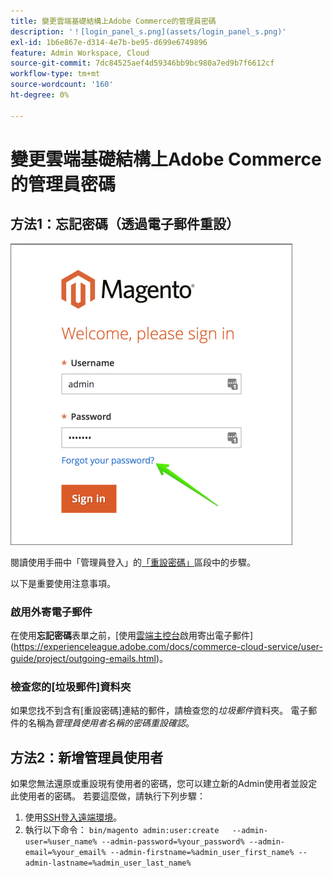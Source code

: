 ```yaml
---
title: 變更雲端基礎結構上Adobe Commerce的管理員密碼
description: '！[login_panel_s.png](assets/login_panel_s.png)'
exl-id: 1b6e867e-d314-4e7b-be95-d699e6749896
feature: Admin Workspace, Cloud
source-git-commit: 7dc84525aef4d59346bb9bc980a7ed9b7f6612cf
workflow-type: tm+mt
source-wordcount: '160'
ht-degree: 0%

---
```


# 變更雲端基礎結構上Adobe Commerce的管理員密碼

## 方法1：忘記密碼（透過電子郵件重設）

![login_panel_s.png](assets/login_panel_s.png)

閱讀使用手冊中「管理員登入」的[「重設密碼」](https://experienceleague.adobe.com/docs/commerce-admin/start/admin/admin-signin.html#admin-sign-in)區段中的步驟。

以下是重要使用注意事項。

### 啟用外寄電子郵件

在使用&#x200B;**忘記密碼**&#x200B;表單之前，[使用[雲端主控台](https://experienceleague.adobe.com/docs/commerce-cloud-service/user-guide/project/overview.html)啟用寄出電子郵件](https://experienceleague.adobe.com/docs/commerce-cloud-service/user-guide/project/outgoing-emails.html)。

### 檢查您的[垃圾郵件]資料夾

如果您找不到含有[重設密碼]連結的郵件，請檢查您的&#x200B;*垃圾郵件*&#x200B;資料夾。 電子郵件的名稱為&#x200B;*管理員使用者名稱的密碼重設確認*。

## 方法2：新增管理員使用者

如果您無法還原或重設現有使用者的密碼，您可以建立新的Admin使用者並設定此使用者的密碼。 若要這麼做，請執行下列步驟：

1. 使用[SSH登入遠端環境](https://experienceleague.adobe.com/docs/commerce-cloud-service/user-guide/develop/secure-connections.html)。
1. 執行以下命令： `bin/magento admin:user:create   --admin-user=%user_name% --admin-password=%your_password% --admin-email=%your_email% --admin-firstname=%admin_user_first_name% --admin-lastname=%admin_user_last_name%`

